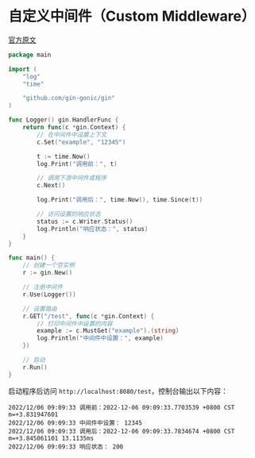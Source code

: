 # 自定义中间件（Custom Middleware）

[官方原文](https://github.com/gin-gonic/gin#custom-middleware)

```GO
package main

import (
	"log"
	"time"

	"github.com/gin-gonic/gin"
)

func Logger() gin.HandlerFunc {
	return func(c *gin.Context) {
		// 在中间件中设置上下文
		c.Set("example", "12345")

		t := time.Now()
		log.Print("调用前：", t)

		// 调用下游中间件或程序
		c.Next()

		log.Print("调用后：", time.Now(), time.Since(t))

		// 访问设置的响应状态
		status := c.Writer.Status()
		log.Println("响应状态：", status)
	}
}

func main() {
	// 创建一个空实例
	r := gin.New()

	// 注册中间件
	r.Use(Logger())

	// 设置路由
	r.GET("/test", func(c *gin.Context) {
		// 打印中间件中设置的内容
		example := c.MustGet("example").(string)
		log.Println("中间件中设置：", example)
	})

	// 启动
	r.Run()
}
```

启动程序后访问 `http://localhost:8080/test`，控制台输出以下内容：

```
2022/12/06 09:09:33 调用前：2022-12-06 09:09:33.7703539 +0800 CST m=+3.831947601
2022/12/06 09:09:33 中间件中设置： 12345
2022/12/06 09:09:33 调用后：2022-12-06 09:09:33.7834674 +0800 CST m=+3.845061101 13.1135ms
2022/12/06 09:09:33 响应状态： 200
```
